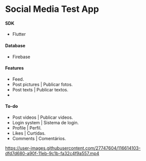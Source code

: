 # Social Media Test App

#### SDK
- Flutter

#### Database
- Firebase

#### Features
- Feed.
- Post pictures | Publicar fotos.
- Post texts | Publicar textos.
- 

#### To-do
- Post videos | Publicar videos.
- Login system | Sistema de login.
- Profile | Perfil.
- Likes | Curtidas.
- Comments | Comentários.

https://user-images.githubusercontent.com/27747604/116614103-dfd7d680-a90f-11eb-9c1b-fa32c4f9a557.mp4
